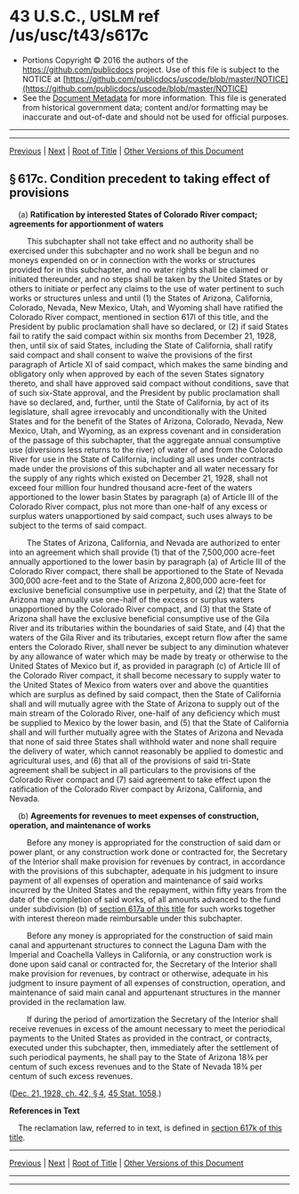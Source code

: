---
---

# 43 U.S.C., USLM ref /us/usc/t43/s617c

* Portions Copyright © 2016 the authors of the https://github.com/publicdocs project.
  Use of this file is subject to the NOTICE at [https://github.com/publicdocs/uscode/blob/master/NOTICE](https://github.com/publicdocs/uscode/blob/master/NOTICE)
* See the [Document Metadata](././../../../../..//README.md) for more information.
  This file is generated from historical government data; content and/or formatting may be inaccurate and out-of-date and should not be used for official purposes.

----------
----------

[Previous](./../../../../..//us/usc/t43/ch12A/schI/m__us_usc_t43_s617b.md) | [Next](./../../../../..//us/usc/t43/ch12A/schI/m__us_usc_t43_s617d.md) | [Root of Title](./../../../../../) | [Other Versions of this Document](https://publicdocs.github.io/go/links?ns=uslm&ref=%2Fus%2Fusc%2Ft43%2Fs617c)

## § 617c. Condition precedent to taking effect of provisions

    (a) __Ratification by interested States of Colorado River compact; agreements for apportionment of waters__ 

        This subchapter shall not take effect and no authority shall be exercised under this subchapter and no work shall be begun and no moneys expended on or in connection with the works or structures provided for in this subchapter, and no water rights shall be claimed or initiated thereunder, and no steps shall be taken by the United States or by others to initiate or perfect any claims to the use of water pertinent to such works or structures unless and until (1) the States of Arizona, California, Colorado, Nevada, New Mexico, Utah, and Wyoming shall have ratified the Colorado River compact, mentioned in section 617l of this title, and the President by public proclamation shall have so declared, or (2) if said States fail to ratify the said compact within six months from December 21, 1928, then, until six of said States, including the State of California, shall ratify said compact and shall consent to waive the provisions of the first paragraph of Article XI of said compact, which makes the same binding and obligatory only when approved by each of the seven States signatory thereto, and shall have approved said compact without conditions, save that of such six-State approval, and the President by public proclamation shall have so declared, and, further, until the State of California, by act of its legislature, shall agree irrevocably and unconditionally with the United States and for the benefit of the States of Arizona, Colorado, Nevada, New Mexico, Utah, and Wyoming, as an express covenant and in consideration of the passage of this subchapter, that the aggregate annual consumptive use (diversions less returns to the river) of water of and from the Colorado River for use in the State of California, including all uses under contracts made under the provisions of this subchapter and all water necessary for the supply of any rights which existed on December 21, 1928, shall not exceed four million four hundred thousand acre-feet of the waters apportioned to the lower basin States by paragraph (a) of Article III of the Colorado River compact, plus not more than one-half of any excess or surplus waters unapportioned by said compact, such uses always to be subject to the terms of said compact.

        The States of Arizona, California, and Nevada are authorized to enter into an agreement which shall provide (1) that of the 7,500,000 acre-feet annually apportioned to the lower basin by paragraph (a) of Article III of the Colorado River compact, there shall be apportioned to the State of Nevada 300,000 acre-feet and to the State of Arizona 2,800,000 acre-feet for exclusive beneficial consumptive use in perpetuity, and (2) that the State of Arizona may annually use one-half of the excess or surplus waters unapportioned by the Colorado River compact, and (3) that the State of Arizona shall have the exclusive beneficial consumptive use of the Gila River and its tributaries within the boundaries of said State, and (4) that the waters of the Gila River and its tributaries, except return flow after the same enters the Colorado River, shall never be subject to any diminution whatever by any allowance of water which may be made by treaty or otherwise to the United States of Mexico but if, as provided in paragraph (c) of Article III of the Colorado River compact, it shall become necessary to supply water to the United States of Mexico from waters over and above the quantities which are surplus as defined by said compact, then the State of California shall and will mutually agree with the State of Arizona to supply out of the main stream of the Colorado River, one-half of any deficiency which must be supplied to Mexico by the lower basin, and (5) that the State of California shall and will further mutually agree with the States of Arizona and Nevada that none of said three States shall withhold water and none shall require the delivery of water, which cannot reasonably be applied to domestic and agricultural uses, and (6) that all of the provisions of said tri-State agreement shall be subject in all particulars to the provisions of the Colorado River compact and (7) said agreement to take effect upon the ratification of the Colorado River compact by Arizona, California, and Nevada.

    (b) __Agreements for revenues to meet expenses of construction, operation, and maintenance of works__ 

        Before any money is appropriated for the construction of said dam or power plant, or any construction work done or contracted for, the Secretary of the Interior shall make provision for revenues by contract, in accordance with the provisions of this subchapter, adequate in his judgment to insure payment of all expenses of operation and maintenance of said works incurred by the United States and the repayment, within fifty years from the date of the completion of said works, of all amounts advanced to the fund under subdivision (b) of [section 617a of this title][/us/usc/t43/s617a] for such works together with interest thereon made reimbursable under this subchapter.

        Before any money is appropriated for the construction of said main canal and appurtenant structures to connect the Laguna Dam with the Imperial and Coachella Valleys in California, or any construction work is done upon said canal or contracted for, the Secretary of the Interior shall make provision for revenues, by contract or otherwise, adequate in his judgment to insure payment of all expenses of construction, operation, and maintenance of said main canal and appurtenant structures in the manner provided in the reclamation law.

        If during the period of amortization the Secretary of the Interior shall receive revenues in excess of the amount necessary to meet the periodical payments to the United States as provided in the contract, or contracts, executed under this subchapter, then, immediately after the settlement of such periodical payments, he shall pay to the State of Arizona 18¾ per centum of such excess revenues and to the State of Nevada 18¾ per centum of such excess revenues.

([Dec. 21, 1928, ch. 42, § 4][/us/act/1928-12-21/ch42/s4], [45 Stat. 1058][/us/stat/45/1058].)

 __References in Text__ 

    The reclamation law, referred to in text, is defined in [section 617k of this title][/us/usc/t43/s617k].

----------

[Previous](./../../../../..//us/usc/t43/ch12A/schI/m__us_usc_t43_s617b.md) | [Next](./../../../../..//us/usc/t43/ch12A/schI/m__us_usc_t43_s617d.md) | [Root of Title](./../../../../../) | [Other Versions of this Document](https://publicdocs.github.io/go/links?ns=uslm&ref=%2Fus%2Fusc%2Ft43%2Fs617c)

----------
----------

[/us/usc/t43/s617a]: https://publicdocs.github.io/go/links?ns=uslm&ref=%2Fus%2Fusc%2Ft43%2Fs617a
[/us/act/1928-12-21/ch42/s4]: https://publicdocs.github.io/go/links?ns=uslm&ref=%2Fus%2Fact%2F1928-12-21%2Fch42%2Fs4
[/us/stat/45/1058]: https://publicdocs.github.io/go/links?ns=uslm&ref=%2Fus%2Fstat%2F45%2F1058
[/us/usc/t43/s617k]: https://publicdocs.github.io/go/links?ns=uslm&ref=%2Fus%2Fusc%2Ft43%2Fs617k


